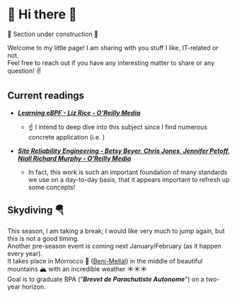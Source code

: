 # 👋 Hi there 👋

🚧 Section under construction 🚧

Welcome to my little page! I am sharing with you stuff I like, IT-related or not.
<br />
Feel free to reach out if you have any interesting matter to share or any question! ✌️
<br />

## Current readings
* ***[Learning eBPF - Liz Rice - O'Reilly Media](https://www.oreilly.com/library/view/learning-ebpf/9781098135119/)***
  * ☝️ I intend to deep dive into this subject since I find numerous concrete application (i.e. )
    
* ***[Site Reliability Engineering - Betsy Beyer, Chris Jones, Jennifer Petoff, Niall Richard Murphy - O'Reilly Media](https://www.oreilly.com/library/view/site-reliability-engineering/9781491929117/)***
  * In fact, this work is such an important foundation of many standards we use on a day-to-day basis, that it appears important to refresh up some concepts!

## Skydiving 🪂
This season, I am taking a break; I would like very much to jump again, but this is not a good timing.
<br />
Another pre-season event is coming next January/February (as it happen every year).
<br />
It takes place in Morrocco 🌴 ([Beni-Mellal](https://maps.app.goo.gl/gErn2umfGE45wgTi7)) in the middle of beautiful mountains 🏔️ with an incredible weather ☀️☀️☀️
<br />
Goal is to graduate BPA ("***Brevet de Parachutiste Autonome***") on a two-year horizon.
